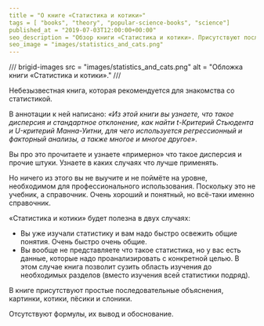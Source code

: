 ```yaml
---
title = "О книге «Статистика и котики»"
tags = [ "books", "theory", "popular-science-books", "science"]
published_at = "2019-07-03T12:00:00+00:00"
seo_description = "Обзор книги «Статистика и котики». Присутствуют последовательные объяснения, картинки и котики. Отсутствуют формулы, их вывод и обоснование."
seo_image = "images/statistics_and_cats.png"
---
```

/// brigid-images
src = "images/statistics_and_cats.png"
alt = "Обложка книги «Статистика и котики»."
///

Небезызвестная книга, которая рекомендуется для знакомства со статистикой.

В аннотации к ней написано: _«Из этой книги вы узнаете, что такое дисперсия и стандартное отклонение, как найти t-Критерий Стьюдента и U-критерий Манна-Уитни, для чего используется регрессионный и факторный анализы, а также многое и многое другое»_.

Вы про это прочитаете и узнаете «примерно» что такое дисперсия и прочие штуки. Узнаете в каких случаях что лучше применять.

Но ничего из этого вы не выучите и не поймёте на уровне, необходимом для профессионального использования. Поскольку это не учебник, а справочник. Очень хороший и понятный, но всё-таки именно справочник.

«Статистика и котики» будет полезна в двух случаях:

- Вы уже изучали статистику и вам надо быстро освежить общие понятия. Очень быстро очень общие.
- Вы вообще не представляете что такое статистика, но у вас есть данные, которые надо проанализировать с конкретной целью. В этом случае книга позволит сузить область изучения до необходимых разделов (вместо изучения всей статистики подряд).

В книге присутствуют простые последовательные объяснения, картинки, котики, пёсики и слоники.

Отсутствуют формулы, их вывод и обоснование.
